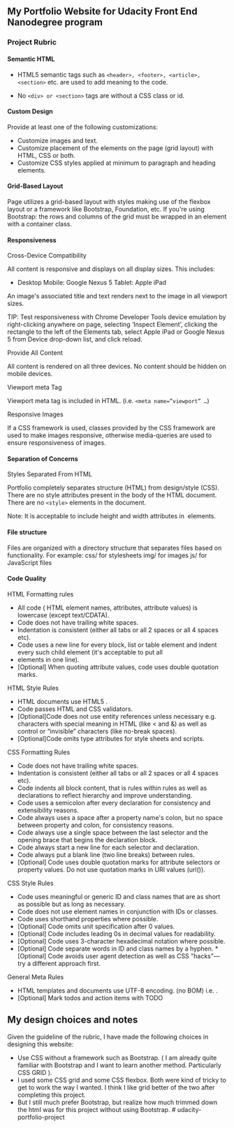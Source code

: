 ## My Portfolio Website for Udacity Front End Nanodegree program  
 
### Project Rubric 
   
#### Semantic HTML

* HTML5 semantic tags such as `<header>, <footer>, <article>, <section>` etc. are used to add meaning to the code.

* No `<div> or <section>` tags are without a CSS class or id.



#### Custom Design

Provide at least one of the following customizations:

* Customize images and text.
* Customize placement of the elements on the page (grid layout) with HTML, CSS or both.
* Customize CSS styles applied at minimum to paragraph and heading elements.

#### Grid-Based Layout
	

Page utilizes a grid-based layout with styles making use of the flexbox layout or a framework like Bootstrap, Foundation, etc.
If you're using Bootstrap: the rows and columns of the grid must be wrapped in an element with a container class.

#### Responsiveness

Cross-Device Compatibility

All content is responsive and displays on all display sizes. This includes:

* Desktop
    Mobile: Google Nexus 5
    Tablet: Apple iPad

An image's associated title and text renders next to the image in all viewport sizes.

TIP: Test responsiveness with Chrome Developer Tools device emulation by right-clicking anywhere on page, selecting ‘Inspect Element’, clicking the rectangle to the left of the Elements tab, select Apple iPad or Google Nexus 5 from Device drop-down list, and click reload.

Provide All Content
	

All content is rendered on all three devices. No content should be hidden on mobile devices.

Viewport meta Tag
	

Viewport meta tag is included in HTML. (i.e. `<meta name=”viewport” …`)

Responsive Images

If a CSS framework is used, classes provided by the CSS framework are used to make images responsive, otherwise media-queries are used to ensure responsiveness of images.

#### Separation of Concerns

Styles Separated From HTML

Portfolio completely separates structure (HTML) from design/style (CSS). There are no style attributes present in the body of the HTML document. 
There are no `<style>` elements in the document.

Note: It is acceptable to include height and width attributes in <img> elements.

#### File structure
	

Files are organized with a directory structure that separates files based on functionality. For example:
css/ for stylesheets
img/ for images
js/ for JavaScript files

#### Code Quality


HTML Formatting rules
	

* All code ( HTML element names, attributes, attribute values) is lowercase (except text/CDATA).
* Code does not have trailing white spaces.
* Indentation is consistent (either all tabs or all 2 spaces or all 4 spaces etc).
* Code uses a new line for every block, list or table element and indent every such child element (it's acceptable to put all <li> elements in one line).
* [Optional] When quoting attribute values, code uses double quotation marks.
    
HTML Style Rules
	

* HTML documents use HTML5 <!doctype html>.
* Code passes HTML and CSS validators.
* [Optional]Code does not use entity references unless necessary e.g. characters with special meaning in HTML (like < and &) as well as control or “invisible” characters (like no-break spaces).
* [Optional]Code omits type attributes for style sheets and scripts.

CSS Formatting Rules
	

* Code does not have trailing white spaces.
* Indentation is consistent (either all tabs or all 2 spaces or all 4 spaces etc).
* Code indents all block content, that is rules within rules as well as declarations to reflect hierarchy and improve understanding.
* Code uses a semicolon after every declaration for consistency and extensibility reasons.
* Code always uses a space after a property name's colon, but no space between property and colon, for consistency reasons.
* Code always use a single space between the last selector and the opening brace that begins the declaration block.
* Code always start a new line for each selector and declaration.
* Code always put a blank line (two line breaks) between rules.
* [Optional] Code uses double quotation marks for attribute selectors or property values. Do not use quotation marks in URI values (url()).

CSS Style Rules
	

* Code uses meaningful or generic ID and class names that are as short as possible but as long as necessary.
* Code does not use element names in conjunction with IDs or classes.
* Code uses shorthand properties where possible.
* [Optional] Code omits unit specification after 0 values.
* [Optional] Code includes leading 0s in decimal values for readability.
* [Optional] Code uses 3-character hexadecimal notation where possible.
* [Optional] Code separate words in ID and class names by a hyphen.
*[Optional] Code avoids user agent detection as well as CSS "hacks"—try a different approach first.

General Meta Rules
	

* HTML templates and documents use UTF-8 encoding. (no BOM) i.e. <meta charset="utf-8">.
* [Optional] Mark todos and action items with TODO

 
 
 
 ## My design choices and notes
 Given the guideline of the rubric, I have made the following choices in designing this website:
 
 * Use CSS without a framework such as Bootstrap. ( I am already quite familiar with Bootstrap and I want to learn another method. Particularly CSS GRID ).
 * I used some CSS grid and some CSS flexbox.  Both were kind of tricky to get to work the way I wanted. I think I like grid better of the two after completing this project. 
 * But I still much prefer Bootstrap, but realize how much trimmed down the html was for this project without using Bootstrap. # udacity-portfolio-project
